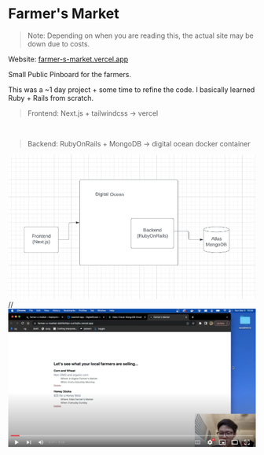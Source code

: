 # Farmer's Market

> Note: Depending on when you are reading this, the actual site may be down due to costs.

Website: [farmer-s-market.vercel.app](farmer-s-market.vercel.app)

Small Public Pinboard for the farmers.

This was a ~1 day project + some time to refine the code. I basically learned Ruby + Rails from scratch. 

> Frontend: Next.js + tailwindcss -> vercel
<br/>

> Backend: RubyOnRails + MongoDB -> digital ocean docker container

![Layout](lucid.png)
// [![Watch the video](cover.png)](https://youtu.be/ySLy7PqLjXQ)
